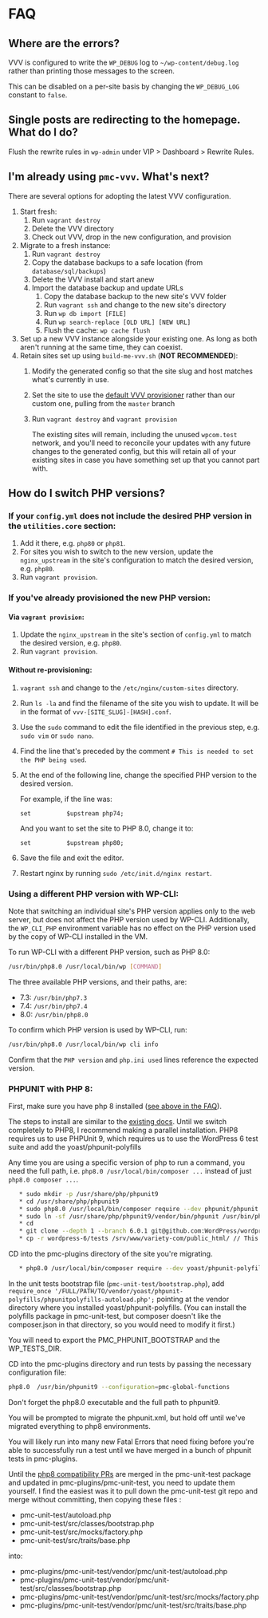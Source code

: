 # FAQ

## Where are the errors?

VVV is configured to write the `WP_DEBUG` log to `~/wp-content/debug.log` rather
than printing those messages to the screen.

This can be disabled on a per-site basis by changing the `WP_DEBUG_LOG` constant
to `false`.

## Single posts are redirecting to the homepage. What do I do?

Flush the rewrite rules in `wp-admin` under VIP > Dashboard > Rewrite Rules.

## I'm already using `pmc-vvv`. What's next?

There are several options for adopting the latest VVV configuration.

1. Start fresh:
    1. Run `vagrant destroy`
    1. Delete the VVV directory
    1. Check out VVV, drop in the new configuration, and provision
1. Migrate to a fresh instance:
    1. Run `vagrant destroy`
    1. Copy the database backups to a safe location (from `database/sql/backups`)
    1. Delete the VVV install and start anew
    1. Import the database backup and update URLs
        1. Copy the database backup to the new site's VVV folder
        1. Run `vagrant ssh` and change to the new site's directory
        1. Run `wp db import [FILE]`
        1. Run `wp search-replace [OLD URL] [NEW URL]`
        1. Flush the cache: `wp cache flush`
1. Set up a new VVV instance alongside your existing one. As long as both aren't
   running at the same time, they can coexist.
1. Retain sites set up using `build-me-vvv.sh` (**NOT RECOMMENDED**):
    1. Modify the generated config so that the site slug and host matches what's
       currently in use.
    1. Set the site to use the
       [default VVV provisioner](https://github.com/Varying-Vagrant-Vagrants/custom-site-template)
       rather than our custom one, pulling from the `master` branch
    1. Run `vagrant destroy` and `vagrant provision`

       The existing sites will remain, including the unused `wpcom.test` network,
       and you'll need to reconcile your updates with any future changes to the
       generated config, but this will retain all of your existing sites in case
       you have something set up that you cannot part with.

## How do I switch PHP versions?

### If your `config.yml` does not include the desired PHP version in the `utilities.core` section:

1. Add it there, e.g. `php80` or `php81`.
1. For sites you wish to switch to the new version, update the 
   `nginx_upstream` in the site's configuration to match the desired version, e.g. `php80`.
1. Run `vagrant provision`.

### If you've already provisioned the new PHP version:

#### Via `vagrant provision`:

1. Update the `nginx_upstream` in the site's section of `config.yml` to match  the desired version, e.g. `php80`.
1. Run `vagrant provision`.

#### Without re-provisioning:

1. `vagrant ssh` and change to the `/etc/nginx/custom-sites` directory.
1. Run `ls -la` and find the filename of the site you wish to update. It  will be in the format of `vvv-[SITE_SLUG]-[HASH].conf`.
1. Use the `sudo` command to edit the file identified in the previous step, e.g. `sudo vim` or `sudo nano`.
1. Find the line that's preceded by the comment `# This is needed to set the PHP being used`.
1. At the end of the following line, change the specified PHP version to the  desired version.

   For example, if the line was:

   ```set          $upstream php74;``` 

   And you want to set the site to PHP 8.0, change it to:

   ```set          $upstream php80;``` 
1. Save the file and exit the editor.
1. Restart nginx by running `sudo /etc/init.d/nginx restart`.

### Using a different PHP version with WP-CLI:

Note that switching an individual site's PHP version applies only to the web server, but does not affect the PHP version used by WP-CLI. Additionally, the `WP_CLI_PHP` environment variable has no effect on the PHP version used by the copy of WP-CLI installed in the VM.

To run WP-CLI with a different PHP version, such as PHP 8.0:

```bash
/usr/bin/php8.0 /usr/local/bin/wp [COMMAND]
```

The three available PHP versions, and their paths, are:
* 7.3: `/usr/bin/php7.3`
* 7.4: `/usr/bin/php7.4`
* 8.0: `/usr/bin/php8.0`

To confirm which PHP version is used by WP-CLI, run:

```bash
/usr/bin/php8.0 /usr/local/bin/wp cli info
```

Confirm that the `PHP version` and `php.ini used` lines reference the 
expected version.


### PHPUNIT with PHP 8:

First, make sure you have php 8 installed ([see above in the FAQ](#if-your-configyml-does-not-include-the-desired-php-version-in-the-utilitiescore-section)).

The steps to install are similar to the [existing docs](../docs/unit-tests.md). Until we switch completely to PHP8, I recommend making a parallel installation. PHP8 requires us to use PHPUnit 9, which requires us to use the WordPress 6 test suite and add the yoast/phpunit-polyfills  

Any time you are using a specific version of php to run a command, you need the full path, i.e. `php8.0 /usr/local/bin/composer ...` instead of just `php8.0 composer ...`.

```bash
   * sudo mkdir -p /usr/share/php/phpunit9
   * cd /usr/share/php/phpunit9
   * sudo php8.0 /usr/local/bin/composer require --dev phpunit/phpunit ^9 --update-with-all-dependencies
   * sudo ln -sf /usr/share/php/phpunit9/vendor/bin/phpunit /usr/bin/phpunit9
   * cd
   * git clone --depth 1 --branch 6.0.1 git@github.com:WordPress/wordpress-develop.git  wordpress-6
   * cp -r wordpress-6/tests /srv/www/variety-com/public_html/ // This should be the site you're going to be testing against
```

CD into the pmc-plugins directory of the site you're migrating.
```bash
   * php8.0 /usr/local/bin/composer require --dev yoast/phpunit-polyfills
```

In the unit tests bootstrap file (`pmc-unit-test/bootstrap.php`), add ```require_once '/FULL/PATH/TO/vendor/yoast/phpunit-polyfills/phpunitpolyfills-autoload.php';``` pointing at the vendor directory where you installed yoast/phpunit-polyfills. (You can install the polyfills package in pmc-unit-test, but composer doesn't like the composer.json in that directory, so you would need to modify it first.)

You will need to export the PMC_PHPUNIT_BOOTSTRAP and the WP_TESTS_DIR. 

CD into the pmc-plugins directory and run tests by passing the necessary configuration file: 
```bash
php8.0  /usr/bin/phpunit9 --configuration=pmc-global-functions
```
Don't forget the php8.0 executable and the full path to phpunit9. 

You will be prompted to migrate the phpunit.xml, but hold off until we've migrated everything to php8 environments.

You will likely run into many new Fatal Errors that need fixing before you're able to successfully run a test until we have merged in a bunch of phpunit tests in pmc-plugins.

Until the [php8 compatibility PRs](https://github.com/penske-media-corp/pmc-unit-test/pulls) are merged in the pmc-unit-test package and updated in pmc-plugins/pmc-unit-test, you need to update them yourself. I find the easiest was it to pull down the pmc-unit-test git repo and merge without committing, then copying these files :

  * pmc-unit-test/autoload.php
  * pmc-unit-test/src/classes/bootstrap.php
  * pmc-unit-test/src/mocks/factory.php
  * pmc-unit-test/src/traits/base.php

into:

  * pmc-plugins/pmc-unit-test/vendor/pmc/unit-test/autoload.php
  * pmc-plugins/pmc-unit-test/vendor/pmc/unit-test/src/classes/bootstrap.php
  * pmc-plugins/pmc-unit-test/vendor/pmc/unit-test/src/mocks/factory.php
  * pmc-plugins/pmc-unit-test/vendor/pmc/unit-test/src/traits/base.php

  